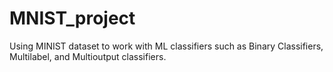 # MNIST_project
Using MINIST dataset to work with ML classifiers such as Binary Classifiers, Multilabel, and Multioutput classifiers.
